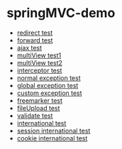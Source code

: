 springMVC-demo
=================

<div>
    <ul>
        <li><a href="redirect/test" target="_blank">redirect test</a></li>
        <li><a href="forward/test" target="_blank">forward test</a></li>
        <li><a href="ajax.jsp" target="_blank">ajax test</a></li>
        <li><a href="multiView/test1" target="_blank">multiView test1</a></li>
        <li><a href="multiView/test2" target="_blank">multiView test2</a></li>
        <li><a href="interceptor/test" target="_blank">interceptor test</a></li>
        <li><a href="exception/normal" target="_blank">normal exception test</a></li>
        <li><a href="exception/global" target="_blank">global exception test</a></li>
        <li><a href="exception/custom" target="_blank">custom exception test</a></li>
        <li><a href="freemarker/test" target="_blank">freemarker test</a></li>
        <li><a href="fileUpload.jsp" target="_blank">fileUpload test</a></li>
        <li><a href="validate/test" target="_blank">validate test</a></li>
        <li><a href="i18n/test" target="_blank">international test</a></li>
        <li><a href="i18n/session?langType=zh" target="_blank">session international test</a></li>
        <li><a href="i18n/cookie?langType=en" target="_blank">cookie international test</a></li>
    </ul>
</div>